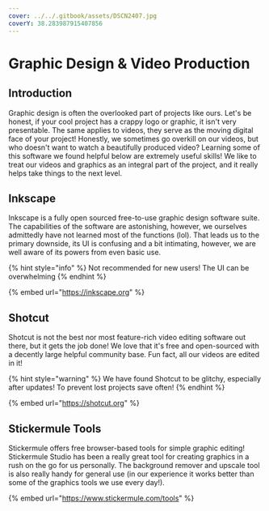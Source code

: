 ```yaml
---
cover: ../../.gitbook/assets/DSCN2407.jpg
coverY: 38.283987915407856
---
```


# Graphic Design & Video Production

## Introduction&#x20;

Graphic design is often the overlooked part of projects like ours. Let's be honest, if your cool project has a crappy logo or graphic, it isn't very presentable. The same applies to videos, they serve as the moving digital face of your project! Honestly, we sometimes go overkill on our videos, but who doesn't want to watch a beautifully produced video? Learning some of this software we found helpful below are extremely useful skills! We like to treat our videos and graphics as an integral part of the project, and it really helps take things to the next level.

## Inkscape

Inkscape is a fully open sourced free-to-use graphic design software suite. The capabilities of the software are astonishing, however, we ourselves admittedly have not learned most of the functions (lol). That leads us to the primary downside, its UI is confusing and a bit intimating, however, we are well aware of its powers from even basic use.

{% hint style="info" %}
Not recommended for new users! The UI can be overwhelming
{% endhint %}

{% embed url="https://inkscape.org" %}

## Shotcut

Shotcut is not the best nor most feature-rich video editing software out there, but it gets the job done! We love that it's free and open-sourced with a decently large helpful community base. Fun fact, all our videos are edited in it!

{% hint style="warning" %}
We have found Shotcut to be glitchy, especially after updates! To prevent lost projects save often!
{% endhint %}

{% embed url="https://shotcut.org" %}

## Stickermule Tools

Stickermule offers free browser-based tools for simple graphic editing! Stickermule Studio has been a really great tool for creating graphics in a rush on the go for us personally. The background remover and upscale tool is also really handy for general use (in our experience it works better than some of the graphics tools we use every day!).&#x20;

{% embed url="https://www.stickermule.com/tools" %}
